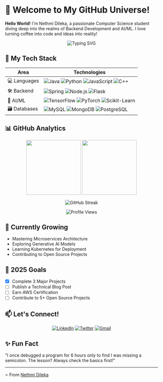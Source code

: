 # 🌟 Welcome to My GitHub Universe! 

**Hello World!** I'm Nethmi Dileka, a passionate Computer Science student diving deep into the realms of Backend Development and AI/ML. I love turning coffee into code and ideas into reality!

<p align="center">
  <img src="https://readme-typing-svg.demolab.com?font=Fira+Code&pause=1000&color=20C20E&center=true&vCenter=true&width=435&lines=Backend+Developer;AI%2FML+Enthusiast;Problem+Solver;Continuous+Learner" alt="Typing SVG" />
</p>

## 🚀 My Tech Stack

<div align="center">
  
| **Area**       | **Technologies**                                                                 |
|----------------|---------------------------------------------------------------------------------|
| 💻 Languages   | ![Java](https://img.shields.io/badge/Java-ED8B00?style=flat&logo=java&logoColor=white) ![Python](https://img.shields.io/badge/Python-3776AB?style=flat&logo=python&logoColor=white) ![JavaScript](https://img.shields.io/badge/JavaScript-F7DF1E?style=flat&logo=javascript&logoColor=black) ![C++](https://img.shields.io/badge/C%2B%2B-00599C?style=flat&logo=c%2B%2B&logoColor=white) |
| 🛠️ Backend     | ![Spring](https://img.shields.io/badge/Spring-6DB33F?style=flat&logo=spring&logoColor=white) ![Node.js](https://img.shields.io/badge/Node.js-43853D?style=flat&logo=node.js&logoColor=white) ![Flask](https://img.shields.io/badge/Flask-000000?style=flat&logo=flask&logoColor=white) |
| 🧠 AI/ML       | ![TensorFlow](https://img.shields.io/badge/TensorFlow-FF6F00?style=flat&logo=tensorflow&logoColor=white) ![PyTorch](https://img.shields.io/badge/PyTorch-EE4C2C?style=flat&logo=pytorch&logoColor=white) ![Scikit-Learn](https://img.shields.io/badge/scikit--learn-F7931E?style=flat&logo=scikit-learn&logoColor=white) |
| 🗃️ Databases   | ![MySQL](https://img.shields.io/badge/MySQL-4479A1?style=flat&logo=mysql&logoColor=white) ![MongoDB](https://img.shields.io/badge/MongoDB-47A248?style=flat&logo=mongodb&logoColor=white) ![PostgreSQL](https://img.shields.io/badge/PostgreSQL-316192?style=flat&logo=postgresql&logoColor=white) |

</div>

## 📊 GitHub Analytics

<div align="center">
  
  <img height="180em" src="https://github-readme-stats.vercel.app/api?username=nethmidileka&show_icons=true&theme=radical&include_all_commits=true&count_private=true"/>
  <img height="180em" src="https://github-readme-stats.vercel.app/api/top-langs/?username=nethmidileka&layout=compact&langs_count=8&theme=radical"/>
  
  ![GitHub Streak](https://streak-stats.demolab.com?user=nethmidileka&theme=radical)
  
  ![Profile Views](https://komarev.com/ghpvc/?username=nethmidileka&color=blueviolet&style=flat-square)
</div>

## 🌱 Currently Growing

- Mastering Microservices Architecture
- Exploring Generative AI Models
- Learning Kubernetes for Deployment
- Contributing to Open Source Projects

## 🎯 2025 Goals

- [x] Complete 3 Major Projects
- [ ] Publish a Technical Blog Post
- [ ] Earn AWS Certification
- [ ] Contribute to 5+ Open Source Projects

## 📫 Let's Connect!

<div align="center">
  
[![LinkedIn](https://img.shields.io/badge/LinkedIn-0A66C2?style=for-the-badge&logo=linkedin&logoColor=white)](https://www.linkedin.com/in/nethmidilekaperera/)
[![Twitter](https://img.shields.io/badge/Twitter-1DA1F2?style=for-the-badge&logo=twitter&logoColor=white)](https://twitter.com/nethmidileka)
[![Gmail](https://img.shields.io/badge/Gmail-EA4335?style=for-the-badge&logo=gmail&logoColor=white)](mailto:nethmidilekaamindinigmail.com)

  
</div>

## ✨ Fun Fact

"I once debugged a program for 6 hours only to find I was missing a semicolon. The lesson? Always check the basics first!"

---



⭐ From [Nethmi Dileka](https://github.com/nethmidileka)
